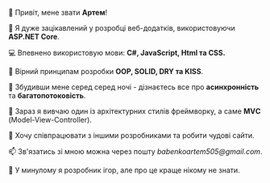 👋 Привіт, мене звати **Артем**!

👀 Я дуже зацікавлений у розробці веб-додатків, використовуючи **ASP.NET Core**.

💻 Впевнено використовую мови: **С#, JavaScript, Html та СSS.**

📜 Вірний принципам розробки **OOP, SOLID, DRY та KISS**.

🚀 Збудивши мене серед серед ночі - дізнаєтесь все про **асинхронність** та **багатопотоковість**.

🌱 Зараз я вивчаю один із архітектурних стилів фреймворку, а саме **MVС** (Model-View-Controller).

💞️ Хочу співпрацювати з іншими розробниками та робити чудові сайти.

📫 Зв'язатись зі мною можна через пошту _babenkoartem505@gmail.com_.

🤭 У минулому я розробник ігор, але про це краще нікому не знати.
